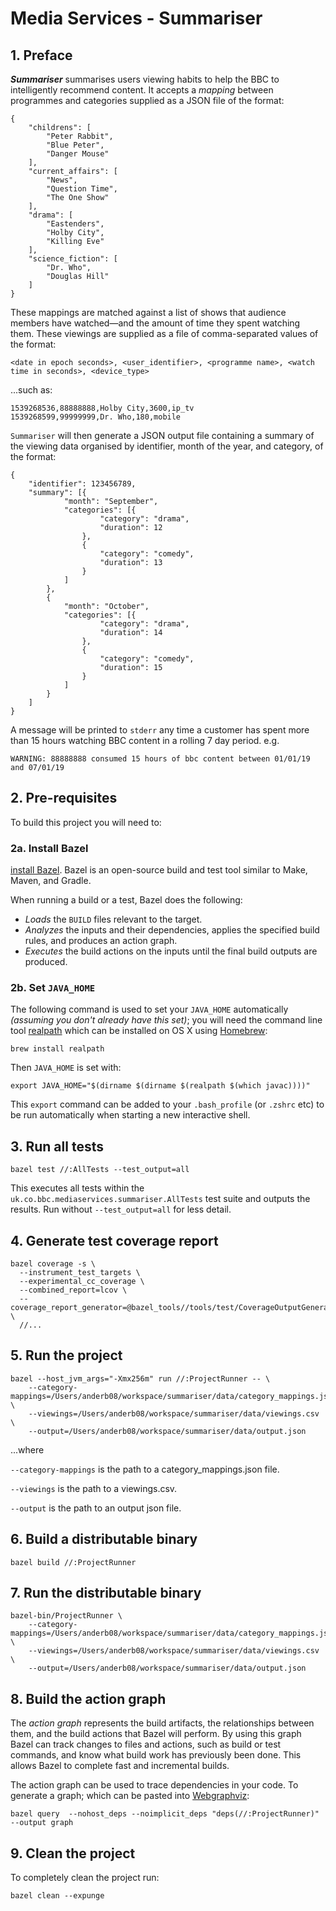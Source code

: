 # Media Services - Summariser

## 1. Preface

_**Summariser**_ summarises users viewing habits to help the BBC to intelligently
recommend content. It accepts a _mapping_ between programmes and categories
supplied as a JSON file of the format:

```
{
    "childrens": [
        "Peter Rabbit",
        "Blue Peter",
        "Danger Mouse"
    ],
    "current_affairs": [
        "News",
        "Question Time",
        "The One Show"
    ],
    "drama": [
        "Eastenders",
        "Holby City",
        "Killing Eve"
    ],
    "science_fiction": [
        "Dr. Who",
        "Douglas Hill"
    ]
}
```

These mappings are matched against a list of shows that audience members have
watched—and the amount of time they spent watching them. These viewings are
supplied as a file of comma-separated values of the format:

```
<date in epoch seconds>, <user_identifier>, <programme name>, <watch time in seconds>, <device_type>
```

...such as:

```
1539268536,88888888,Holby City,3600,ip_tv
1539268599,99999999,Dr. Who,180,mobile
```

`Summariser` will then generate a JSON output file containing a summary of the
viewing data organised by identifier, month of the year, and category, of the
format:

```
{
	"identifier": 123456789,
	"summary": [{
			"month": "September",
			"categories": [{
					"category": "drama",
					"duration": 12
				},
				{
					"category": "comedy",
					"duration": 13
				}
			]
		},
		{
			"month": "October",
			"categories": [{
					"category": "drama",
					"duration": 14
				},
				{
					"category": "comedy",
					"duration": 15
				}
			]
		}
	]
}
```

A message will be printed to `stderr` any time a customer has spent more than
15 hours watching BBC content in a rolling 7 day period. e.g.

```
WARNING: 88888888 consumed 15 hours of bbc content between 01/01/19 and 07/01/19
```

## 2. Pre-requisites

To build this project you will need to:

### 2a. Install Bazel

[install Bazel](https://docs.bazel.build/versions/master/install.html). Bazel is
an open-source build and test tool similar to Make, Maven, and Gradle.

When running a build or a test, Bazel does the following:

- _Loads_ the `BUILD` files relevant to the target.
- _Analyzes_ the inputs and their dependencies, applies the specified build rules, and produces an action graph.
- _Executes_ the build actions on the inputs until the final build outputs are produced.

### 2b. Set `JAVA_HOME`

The following command is used to set your `JAVA_HOME` automatically _(assuming
you don't already have this set)_; you will need the command line tool
[realpath](http://man7.org/linux/man-pages/man3/realpath.3.html) which can be
installed on OS X using [Homebrew](https://brew.sh/):

```
brew install realpath
```

Then `JAVA_HOME` is set with:

```
export JAVA_HOME="$(dirname $(dirname $(realpath $(which javac))))"
```

This `export` command can be added to your `.bash_profile` (or `.zshrc` etc) to
be run automatically when starting a new interactive shell.

## 3. Run all tests

```
bazel test //:AllTests --test_output=all
```

This executes all tests within the `uk.co.bbc.mediaservices.summariser.AllTests`
test suite and outputs the results. Run without `--test_output=all` for less detail.

## 4. Generate test coverage report

```
bazel coverage -s \
  --instrument_test_targets \
  --experimental_cc_coverage \
  --combined_report=lcov \
  --coverage_report_generator=@bazel_tools//tools/test/CoverageOutputGenerator/java/com/google/devtools/coverageoutputgenerator:Main \
  //...
```

## 5. Run the project

```
bazel --host_jvm_args="-Xmx256m" run //:ProjectRunner -- \
    --category-mappings=/Users/anderb08/workspace/summariser/data/category_mappings.json \
    --viewings=/Users/anderb08/workspace/summariser/data/viewings.csv \
    --output=/Users/anderb08/workspace/summariser/data/output.json
```

...where

`--category-mappings` is the path to a category_mappings.json file.

`--viewings` is the path to a viewings.csv.

`--output` is the path to an output json file.

## 6. Build a distributable binary

```
bazel build //:ProjectRunner
```

## 7. Run the distributable binary

```
bazel-bin/ProjectRunner \
    --category-mappings=/Users/anderb08/workspace/summariser/data/category_mappings.json \
    --viewings=/Users/anderb08/workspace/summariser/data/viewings.csv \
    --output=/Users/anderb08/workspace/summariser/data/output.json
```

## 8. Build the action graph

The _action graph_ represents the build artifacts, the relationships between them,
and the build actions that Bazel will perform. By using this graph Bazel can
track changes to files and actions, such as build or test commands, and know
what build work has previously been done. This allows Bazel to complete fast and
incremental builds.

The action graph can be used to trace dependencies in your code. To generate a
graph; which can be pasted into [Webgraphviz](http://www.webgraphviz.com/):

```
bazel query  --nohost_deps --noimplicit_deps "deps(//:ProjectRunner)" --output graph
```

## 9. Clean the project

To completely clean the project run:

```
bazel clean --expunge
```

